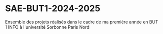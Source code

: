 # SAE-BUT1-2024-2025
Ensemble des projets réalisés dans le cadre de ma première année en BUT 1 INFO à l'université Sorbonne Paris Nord
